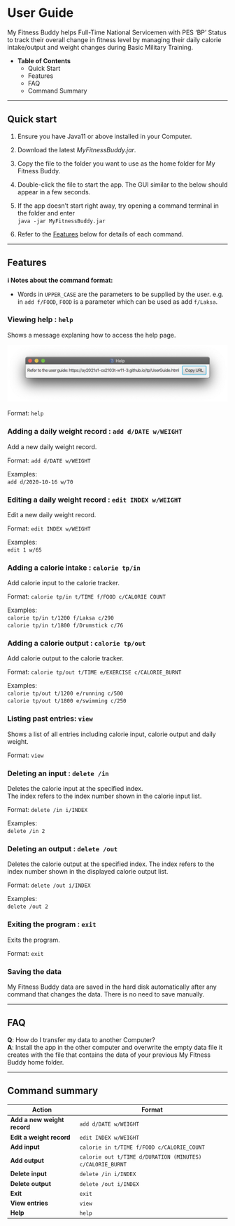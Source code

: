 # User Guide

My Fitness Buddy helps Full-Time National Servicemen with PES ‘BP’ Status to track their overall change in fitness level 
by managing their daily calorie intake/output and weight changes during Basic Military Training. 

* **Table of Contents**
    * Quick Start
    * Features
    * FAQ
    * Command Summary 

--------------------------------------------------------------------------------------------------------------------

## Quick start

1. Ensure you have Java11 or above installed in your Computer.  

2. Download the latest *MyFitnessBuddy.jar*.  
3. Copy the file to the folder you want to use as the home folder for My Fitness Buddy.   
4. Double-click the file to start the app. The GUI similar to the below should appear in a few seconds.    					
5. If the app doesn’t start right away, try opening a command terminal in the folder and enter   
`java -jar MyFitnessBuddy.jar`
1. Refer to the [Features](#features) below for details of each command.  

--------------------------------------------------------------------------------------------------------------------

## Features

<div markdown="block" class="alert alert-info">

**:information_source: Notes about the command format:**<br>

* Words in `UPPER_CASE` are the parameters to be supplied by the user.
  e.g. in `add f/FOOD`, `FOOD` is a parameter which can be used as add `f/Laksa`.

</div>

### Viewing help : `help`

Shows a message explaning how to access the help page.

![help message](images/helpMessage.png)

Format: `help`

### Adding a daily weight record : `add d/DATE w/WEIGHT`
Add a new daily weight record.

Format: `add d/DATE w/WEIGHT`

Examples:  
`add d/2020-10-16 w/70`  

### Editing a daily weight record : `edit INDEX w/WEIGHT`
Edit a new daily weight record.

Format: `edit INDEX w/WEIGHT`

Examples:  
`edit 1 w/65`

### Adding a calorie intake : `calorie tp/in`
Add calorie input to the calorie tracker.

Format: `calorie tp/in t/TIME f/FOOD c/CALORIE COUNT`

Examples:  
`calorie tp/in t/1200 f/Laksa c/290`  
`calorie tp/in t/1800 f/Drumstick c/76`

### Adding a calorie output : `calorie tp/out`
Add calorie output to the calorie tracker.

Format: `calorie tp/out t/TIME e/EXERCISE c/CALORIE_BURNT`

Examples:  
`calorie tp/out t/1200 e/running c/500`  
`calorie tp/out t/1800 e/swimming c/250`


### Listing past entries: `view`
Shows a list of all entries including calorie input, calorie output and daily weight.

Format: `view`

### Deleting an input : `delete /in`
Deletes the calorie input at the specified index.  
The index refers to the index number shown in the calorie input list.  

Format: `delete /in i/INDEX`

Examples:  
`delete /in 2`

### Deleting an output : `delete /out`
Deletes the calorie output at the specified index.
The index refers to the index number shown in the displayed calorie output list.

Format: `delete /out i/INDEX`

Examples:  
`delete /out 2`


### Exiting the program : `exit`
Exits the program.

Format: `exit`


### Saving the data

My Fitness Buddy data are saved in the hard disk automatically after any command that changes the data. There is no need to save manually.


--------------------------------------------------------------------------------------------------------------------

## FAQ

**Q**: How do I transfer my data to another Computer?<br>
**A**: Install the app in the other computer and overwrite the empty data file it creates with the file that contains the data of your previous My Fitness Buddy home folder.

--------------------------------------------------------------------------------------------------------------------

## Command summary

Action | Format
--------|------------------
**Add a new weight record** | `add d/DATE w/WEIGHT`
**Edit a weight record** | `edit INDEX w/WEIGHT`
**Add input** | `calorie in t/TIME f/FOOD c/CALORIE_COUNT`
**Add output** | `calorie out t/TIME d/DURATION (MINUTES) c/CALORIE_BURNT`
**Delete input** | `delete /in i/INDEX`
**Delete output** | `delete /out i/INDEX`
**Exit** | `exit`
**View entries** | `view`
**Help** | `help`
